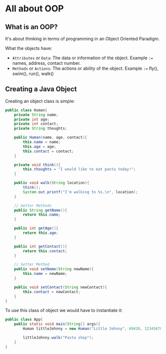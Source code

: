 # All about OOP

## What is an OOP?

It's about thinking in terms of programming in an Object Oriented Paradigm.

What the objects have:

- `Attributes` or `Data`: The data or information of the object. Example `:=` names, address, contact number.
- `Methods` or `Actions`: The actions or ability of the object. Example `:=` fly(), swim(), run(), walk()

## Creating a Java Object

Creating an object class is simple:

```Java
public class Human{
    private String name;
    private int age;
    private int contact;
    private String thoughts;

    public Human(name, age, contact){
        this.name = name;
        this.age = age;
        this.contact = contact;
    }

    private void think(){
        this.thoughts = "I would like to eat pasta today!";
    }

    public void walk(String location){
        think();
        System.out.printf("I'm walking to %s.\n", location);
    }

    // Getter Methods
    public String getName(){
        return this.name;
    }

    public int getAge(){
        return this.age;
    }

    public int getContact(){
        return this.contact;
    }

    // Setter Method
    public void setName(String newName){
        this.name = newName;
    }

    public void setContact(String newContact){
        this.contact = newContact;
    }
}
```

To use this class of object we would have to instantiate it:

```Java
public class App{
    public static void main(String[] args){
        Human littleJohnny = new Human("Little Johnny", 69420, 123456789);

        littleJohnny.walk("Pasta shop");
    }
}
```
